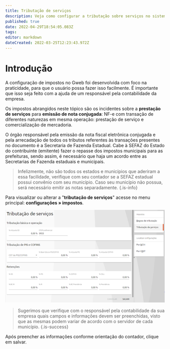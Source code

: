 ```yaml
---
title: Tributação de serviços
description: Veja como configurar a tributação sobre serviços no sistema
published: true
date: 2022-04-29T18:54:05.083Z
tags: 
editor: markdown
dateCreated: 2022-03-25T12:23:43.972Z
---
```


# Introdução

A configuração de impostos no Gweb foi desenvolvida com foco na praticidade, para que o usuário possa fazer isso facilmente.
É importante que isso seja feito com a ajuda de um responsável pela contabilidade da empresa.

Os impostos abrangidos neste tópico são os incidentes sobre a **prestação de serviços** para **emissão de nota conjugada**: NF-e com transação de diferentes naturezas em mesma operação: prestação de serviço e comercialização de mercadoria.

O órgão responsável pela emissão da nota fiscal eletrônica conjugada e pela arrecadação de todos os tributos referentes às transações presentes no documento é a Secretaria de Fazenda Estadual.
Cabe à SEFAZ do Estado do contribuinte (emitente) fazer o repasse dos impostos municipais para as prefeituras, sendo assim, é necessário que haja um acordo entre as Secretarias de Fazenda estaduais e municipais. 

> Infelizmente, não são todos os estados e municípios que aderiram a essa facilidade, verifique com seu contador se a SEFAZ estadual possui convênio com seu município. Caso seu município não possua, será necessário emitir as notas separadamente.
{.is-info}

Para visualizar ou alterar a "**tributação de serviços**" acesse no menu principal: **configurações » impostos**.

![tributação.png](/config/impostos/serviços/tributação.png)

> Sugerimos que verifique com o responsável pela contabilidade da sua empresa quais campos e informações devem ser preenchidas, visto que as mesmas podem variar de acordo com o servidor de cada município.
{.is-success}

Após preencher as informações conforme orientação do contador, clique em <span class="mat-button mdi "> salvar</span>.


